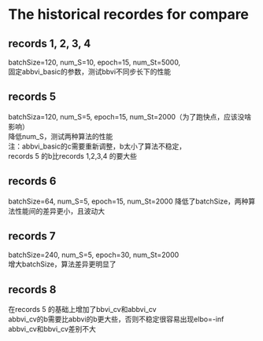# The historical recordes for compare  
## records 1, 2, 3, 4  
batchSize=120, num_S=10, epoch=15, num_St=5000,  
固定abbvi_basic的参数，测试bbvi不同步长下的性能
## records 5  
batchSiza=120, num_S=5, epoch=15, num_St=2000（为了跑快点，应该没啥影响）  
降低num_S，测试两种算法的性能  
注：abbvi_basic的c需要重新调整，b太小了算法不稳定，  
records 5 的b比records 1,2,3,4 的要大些  
## records 6  
batchSize=64, num_S=5, epoch=15, num_St=2000
降低了batchSize，两种算法性能间的差异更小，且波动大  
## records 7  
batchSize=240, num_S=5, epoch=30, num_St=2000  
增大batchSize，算法差异更明显了  
## records 8  
在records 5 的基础上增加了bbvi_cv和abbvi_cv  
abbvi_cv的b需要比abbvi的b更大些，否则不稳定很容易出现elbo=-inf  
abbvi_cv和bbvi_cv差别不大
